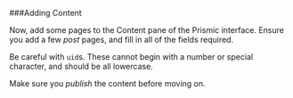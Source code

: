 ###Adding Content

Now, add some pages to the Content pane of the Prismic interface. Ensure you add a few *post* pages, and fill in all of the fields required. 

Be careful with `uid`s. These cannot begin with a number or special character, and should be all lowercase. 

Make sure you *publish* the content before moving on.



